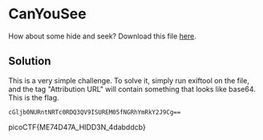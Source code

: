 # CanYouSee
How about some hide and seek?
Download this file [here](https://artifacts.picoctf.net/c_titan/5/unknown.zip).

## Solution
This is a very simple challenge. To solve it, simply run exiftool on the file, and the tag "Attribution URL" will contain something that looks like base64. This is the flag. 

`cGljb0NURntNRTc0RDQ3QV9ISUREM05fNGRhYmRkY2J9Cg==`

picoCTF{ME74D47A_HIDD3N_4dabddcb}

